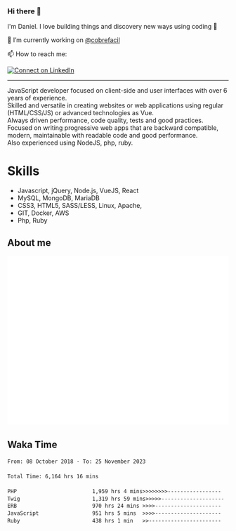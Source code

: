 ### Hi there 👋

I'm Daniel. I love building things and discovery new ways using coding :raised_hands: 

🔭 I’m currently working on [@cobrefacil](https://www.cobrefacil.com.br/)

📫 How to reach me:

[![Connect on LinkedIn](https://img.shields.io/badge/--linkedin?label=LinkedIn&logo=LinkedIn&style=social)](https://www.linkedin.com/in/daniel-cerverizzo/)

---

JavaScript developer focused on client-side and user interfaces with over 6 years of experience.  
Skilled and versatile in creating websites or web applications using regular (HTML/CSS/JS) or advanced technologies as Vue.  
Always driven performance, code quality, tests and good practices.  
 Focused on writing progressive web apps that are backward compatible, modern, maintainable with readable code and good performance.  
Also experienced using NodeJS, php, ruby. 


# Skills

 - Javascript, jQuery, Node.js, VueJS, React
 - MySQL, MongoDB, MariaDB    
 - CSS3, HTML5, SASS/LESS,  Linux, Apache,
 - GIT, Docker, AWS
 - Php, Ruby

## About me

![Metrics](/github-metrics.svg)

## Waka Time

<!--START_SECTION:waka-->

```txt
From: 08 October 2018 - To: 25 November 2023

Total Time: 6,164 hrs 16 mins

PHP                        1,959 hrs 4 mins>>>>>>>>-----------------   31.78 %
Twig                       1,319 hrs 59 mins>>>>>--------------------   21.41 %
ERB                        970 hrs 24 mins >>>>---------------------   15.74 %
JavaScript                 951 hrs 5 mins  >>>>---------------------   15.43 %
Ruby                       438 hrs 1 min   >>-----------------------   07.11 %
```

<!--END_SECTION:waka-->

